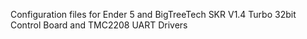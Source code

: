 Configuration files for Ender 5 and BigTreeTech SKR V1.4 Turbo 32bit Control Board and TMC2208 UART Drivers
